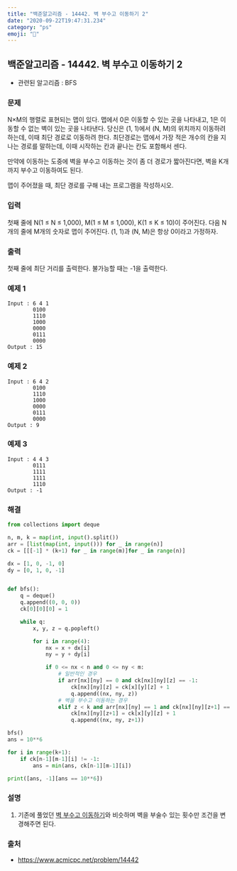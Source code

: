 ```yaml
---
title: "백준알고리즘 - 14442. 벽 부수고 이동하기 2"
date: "2020-09-22T19:47:31.234"
category: "ps"
emoji: "🌄"
---
```


## 백준알고리즘 - 14442. 벽 부수고 이동하기 2

- 관련된 알고리즘 : BFS

### 문제

N×M의 행렬로 표현되는 맵이 있다. 맵에서 0은 이동할 수 있는 곳을 나타내고, 1은 이동할 수 없는 벽이 있는 곳을 나타낸다. 당신은 (1, 1)에서 (N, M)의 위치까지 이동하려 하는데, 이때 최단 경로로 이동하려 한다. 최단경로는 맵에서 가장 적은 개수의 칸을 지나는 경로를 말하는데, 이때 시작하는 칸과 끝나는 칸도 포함해서 센다.

만약에 이동하는 도중에 벽을 부수고 이동하는 것이 좀 더 경로가 짧아진다면, 벽을 K개 까지 부수고 이동하여도 된다.

맵이 주어졌을 때, 최단 경로를 구해 내는 프로그램을 작성하시오.

### 입력

첫째 줄에 N(1 ≤ N ≤ 1,000), M(1 ≤ M ≤ 1,000), K(1 ≤ K ≤ 10)이 주어진다. 다음 N개의 줄에 M개의 숫자로 맵이 주어진다. (1, 1)과 (N, M)은 항상 0이라고 가정하자.

### 출력

첫째 줄에 최단 거리를 출력한다. 불가능할 때는 -1을 출력한다.

### 예제 1

```
Input : 6 4 1
        0100
        1110
        1000
        0000
        0111
        0000
Output : 15
```

### 예제 2

```
Input : 6 4 2
        0100
        1110
        1000
        0000
        0111
        0000
Output : 9
```

### 예제 3

```
Input : 4 4 3
        0111
        1111
        1111
        1110
Output : -1
```

### 해결

```python
from collections import deque

n, m, k = map(int, input().split())
arr = [list(map(int, input())) for _ in range(n)]
ck = [[[-1] * (k+1) for _ in range(m)]for _ in range(n)]

dx = [1, 0, -1, 0]
dy = [0, 1, 0, -1]


def bfs():
    q = deque()
    q.append((0, 0, 0))
    ck[0][0][0] = 1

    while q:
        x, y, z = q.popleft()

        for i in range(4):
            nx = x + dx[i]
            ny = y + dy[i]

            if 0 <= nx < n and 0 <= ny < m:
                # 일반적인 경우
                if arr[nx][ny] == 0 and ck[nx][ny][z] == -1:
                    ck[nx][ny][z] = ck[x][y][z] + 1
                    q.append((nx, ny, z))
                # 벽을 부수고 이동하는 경우
                elif z < k and arr[nx][ny] == 1 and ck[nx][ny][z+1] == -1:
                    ck[nx][ny][z+1] = ck[x][y][z] + 1
                    q.append((nx, ny, z+1))

bfs()
ans = 10**6

for i in range(k+1):
    if ck[n-1][m-1][i] != -1:
        ans = min(ans, ck[n-1][m-1][i])

print([ans, -1][ans == 10**6])
```

### 설명

1. 기존에 풀었던 [벽 부수고 이동하기](https://github.com/zhsks528/PS/blob/master/BOJ/2001-3000/2206.%20%EB%B2%BD%20%EB%B6%80%EC%88%98%EA%B3%A0%20%EC%9D%B4%EB%8F%99%ED%95%98%EA%B8%B0.md)와 비슷하며 벽을 부술수 있는 횟수만 조건을 변경해주면 된다.

### 출처

- https://www.acmicpc.net/problem/14442
